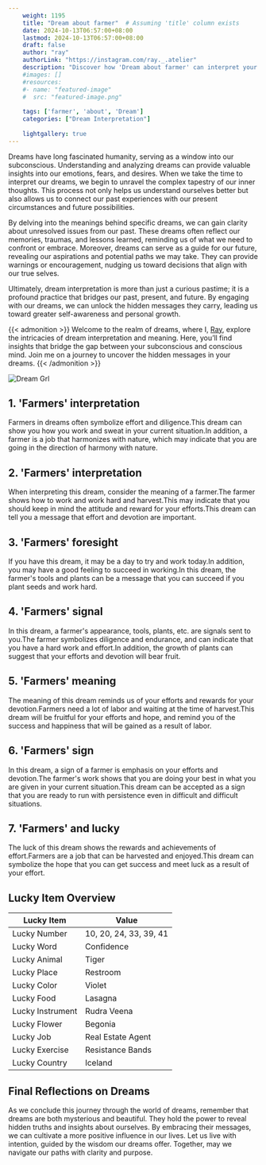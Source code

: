 ```yaml
---
    weight: 1195
    title: "Dream about farmer"  # Assuming 'title' column exists
    date: 2024-10-13T06:57:00+08:00
    lastmod: 2024-10-13T06:57:00+08:00
    draft: false
    author: "ray"
    authorLink: "https://instagram.com/ray._.atelier"
    description: "Discover how 'Dream about farmer' can interpret your future and uncover its significant meanings in your life."
    #images: []
    #resources:
    #- name: "featured-image"
    #  src: "featured-image.png"
    
    tags: ['farmer', 'about', 'Dream']
    categories: ["Dream Interpretation"]
    
    lightgallery: true
---
```

    
Dreams have long fascinated humanity, serving as a window into our subconscious. Understanding and analyzing dreams can provide valuable insights into our emotions, fears, and desires. When we take the time to interpret our dreams, we begin to unravel the complex tapestry of our inner thoughts. This process not only helps us understand ourselves better but also allows us to connect our past experiences with our present circumstances and future possibilities.

By delving into the meanings behind specific dreams, we can gain clarity about unresolved issues from our past. These dreams often reflect our memories, traumas, and lessons learned, reminding us of what we need to confront or embrace. Moreover, dreams can serve as a guide for our future, revealing our aspirations and potential paths we may take. They can provide warnings or encouragement, nudging us toward decisions that align with our true selves.

Ultimately, dream interpretation is more than just a curious pastime; it is a profound practice that bridges our past, present, and future. By engaging with our dreams, we can unlock the hidden messages they carry, leading us toward greater self-awareness and personal growth.

{{< admonition >}}
Welcome to the realm of dreams, where I, [Ray](https://instagram.com/ray._.atelier), explore the intricacies of dream interpretation and meaning. Here, you’ll find insights that bridge the gap between your subconscious and conscious mind. Join me on a journey to uncover the hidden messages in your dreams.
{{< /admonition >}}

![Dream Grl](https://cdn.pixabay.com/photo/2017/11/02/03/35/gothic-2910057_1280.jpg "Dream Grl")

## 1. 'Farmers' interpretation
Farmers in dreams often symbolize effort and diligence.This dream can show you how you work and sweat in your current situation.In addition, a farmer is a job that harmonizes with nature, which may indicate that you are going in the direction of harmony with nature.

## 2. 'Farmers' interpretation
When interpreting this dream, consider the meaning of a farmer.The farmer shows how to work and work hard and harvest.This may indicate that you should keep in mind the attitude and reward for your efforts.This dream can tell you a message that effort and devotion are important.

## 3. 'Farmers' foresight
If you have this dream, it may be a day to try and work today.In addition, you may have a good feeling to succeed in working.In this dream, the farmer's tools and plants can be a message that you can succeed if you plant seeds and work hard.

## 4. 'Farmers' signal
In this dream, a farmer's appearance, tools, plants, etc. are signals sent to you.The farmer symbolizes diligence and endurance, and can indicate that you have a hard work and effort.In addition, the growth of plants can suggest that your efforts and devotion will bear fruit.

## 5. 'Farmers' meaning
The meaning of this dream reminds us of your efforts and rewards for your devotion.Farmers need a lot of labor and waiting at the time of harvest.This dream will be fruitful for your efforts and hope, and remind you of the success and happiness that will be gained as a result of labor.

## 6. 'Farmers' sign
In this dream, a sign of a farmer is emphasis on your efforts and devotion.The farmer's work shows that you are doing your best in what you are given in your current situation.This dream can be accepted as a sign that you are ready to run with persistence even in difficult and difficult situations.

## 7. 'Farmers' and lucky
The luck of this dream shows the rewards and achievements of effort.Farmers are a job that can be harvested and enjoyed.This dream can symbolize the hope that you can get success and meet luck as a result of your effort.

## Lucky Item Overview
| Lucky Item          | Value              |
|---------------|--------------------|
| Lucky Number        | 10, 20, 24, 33, 39, 41  |
| Lucky Word          | Confidence |
| Lucky Animal        | Tiger |
| Lucky Place         | Restroom     |
| Lucky Color         | Violet     |
| Lucky Food          | Lasagna      |
| Lucky Instrument    | Rudra Veena |
| Lucky Flower        | Begonia    |
| Lucky Job           | Real Estate Agent       |
| Lucky Exercise      | Resistance Bands  |
| Lucky Country       | Iceland    |


##  Final Reflections on Dreams

As we conclude this journey through the world of dreams, remember that dreams are both mysterious and beautiful. They hold the power to reveal hidden truths and insights about ourselves. By embracing their messages, we can cultivate a more positive influence in our lives. Let us live with intention, guided by the wisdom our dreams offer. Together, may we navigate our paths with clarity and purpose.
